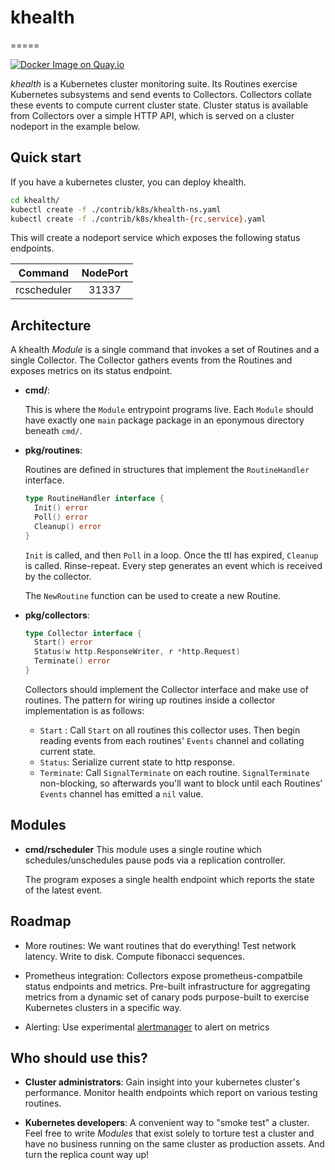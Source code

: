 # khealth
=====

[![Docker Image on Quay.io](https://quay.io/repository/coreos/khealth/status "Docker Image on Quay.io")](https://quay.io/repository/coreos/khealth)

*khealth*  is a Kubernetes cluster monitoring suite. Its Routines exercise Kubernetes subsystems and send events to Collectors. Collectors collate these events to compute current cluster state. Cluster status is available from Collectors over a simple HTTP API, which is served on a cluster nodeport in the example below.

## Quick start

If you have a kubernetes cluster, you can deploy khealth.

```sh
cd khealth/
kubectl create -f ./contrib/k8s/khealth-ns.yaml
kubectl create -f ./contrib/k8s/khealth-{rc,service}.yaml
```

This will create a nodeport service which exposes the following status endpoints.

| Command  | NodePort |
| ------------- |:-------------:|
| rcscheduler  | 31337 |

## Architecture

A khealth *Module* is a single command that invokes a set of Routines and a single Collector. The Collector gathers events from the Routines and exposes metrics on its status endpoint.

* **cmd/**:

  This is where the `Module` entrypoint programs live. Each `Module` should have exactly one `main` package package in an eponymous directory beneath `cmd/`.

* **pkg/routines**:

  Routines are defined in structures that implement the `RoutineHandler` interface.
  ```go
  type RoutineHandler interface {
  	Init() error
	Poll() error
	Cleanup() error
  }
  ```
  `Init` is called, and then `Poll` in a loop. Once the ttl has expired, `Cleanup` is called. Rinse-repeat. Every step generates an event which is received by the collector.

  The `NewRoutine` function can be used to create a new Routine.

* **pkg/collectors**:

  ```go
  type Collector interface {
  	Start() error
	Status(w http.ResponseWriter, r *http.Request)
	Terminate() error
  }
  ```
  Collectors should implement the Collector interface and make use of routines. The pattern for wiring up routines inside a collector implementation is as follows:
  * `Start` : Call `Start` on all routines this collector uses. Then begin reading events from each routines' `Events` channel and collating current state.
  * `Status`: Serialize current state to http response.
  * `Terminate`: Call `SignalTerminate` on each routine.
      `SignalTerminate` non-blocking, so afterwards you'll want to block until each Routines' `Events` channel has emitted a `nil` value.

## Modules
- **cmd/rscheduler**
  This module uses a single routine which schedules/unschedules pause pods via a replication controller.

  The program exposes a single health endpoint which reports the state of the latest event.

## Roadmap
- More routines: We want routines that do everything! Test network latency. Write to disk. Compute fibonacci sequences.

* Prometheus integration: Collectors expose prometheus-compatbile status endpoints and metrics. Pre-built infrastructure for aggregating metrics from a dynamic set of canary pods purpose-built to exercise Kubernetes clusters in a specific way.

* Alerting: Use experimental [alertmanager](https://github.com/prometheus/alertmanager) to alert on metrics

## Who should use this?

* **Cluster administrators**: Gain insight into your kubernetes cluster's performance.  Monitor health endpoints which report on various testing routines.

* **Kubernetes developers**: A convenient way to "smoke test" a cluster. Feel free to write *Modules* that exist solely to torture test a cluster and have no business running on the same cluster as production assets. And turn the replica count way up!

